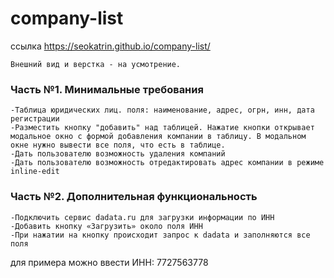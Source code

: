 # company-list

ссылка https://seokatrin.github.io/company-list/

```
Внешний вид и верстка - на усмотрение.

```

### Часть №1. Минимальные требования
```
-Таблица юридических лиц. поля: наименование, адрес, огрн, инн, дата регистрации
-Разместить кнопку "добавить" над таблицей. Нажатие кнопки открывает модальное окно с формой добавления компании в таблицу. В модальном окне нужно вывести все поля, что есть в таблице.
-Дать пользователю возможность удаления компаний 
-Дать пользователю возможность отредактировать адрес компании в режиме inline-edit

```

### Часть №2. Дополнительная функциональность
```
-Подключить сервис dadata.ru для загрузки информации по ИНН	
-Добавить кнопку «Загрузить» около поля ИНН
-При нажатии на кнопку происходит запрос к dadata и заполняются все поля
```
для примера можно ввести ИНН: 7727563778
